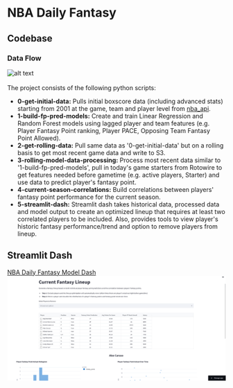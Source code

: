 # NBA Daily Fantasy

## Codebase
### Data Flow
![alt text](https://lucid.app/publicSegments/view/0422e716-7a97-424d-8479-4fc30e19a408/image.png)
<br>
<br>
The project consists of the following python scripts:
<br>
- **0-get-initial-data:** Pulls initial boxscore data (including advanced stats) starting from 2001 at the game, team and player level from [nba_api](https://github.com/swar/nba_api).
- **1-build-fp-pred-models:** Create and train Linear Regression and Random Forest models using lagged player and team features (e.g. Player Fantasy Point ranking, Player PACE, Opposing Team Fantasy Point Allowed).
- **2-get-rolling-data:** Pull same data as '0-get-initial-data' but on a rolling basis to get most recent game data and write to S3.
- **3-rolling-model-data-processing:** Process most recent data similar to '1-build-fp-pred-models', pull in today's game starters from Rotowire to get features needed before gametime (e.g. active players, Starter) and use data to predict player's fantasy point.
- **4-current-season-correlations:** Build correlations between players' fantasy point performance for the current season.
- **5-streamlit-dash:** Streamlit dash takes historical data, processed data and model output to create an optimized lineup that requires at least two correlated players to be included. Also, provides tools to view player's historic fantasy performance/trend and option to remove players from lineup.


## Streamlit Dash
 [NBA Daily Fantasy Model Dash](https://clumanlan-nba-daily-fantasy-base-model-5-streamlit-dash-p293dc.streamlit.app/)
<br>
![alt text](images/nba-base-model-streamlit-dash.png)




